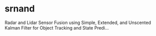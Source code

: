 # srnand
Radar and Lidar Sensor Fusion using Simple, Extended, and Unscented Kalman Filter for Object Tracking and State Predi…
